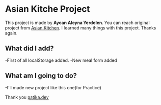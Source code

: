 
# Asian Kitche Project

 This project is made by **Aycan Aleyna Yerdelen**. You can reach original project from
 [Asian Kitchen](https://github.com/ayerdelen/AsianKitchen). I learned many things with this project. Thanks again.

## What did I add?

-First of all localStorage added.
-New meal form added

## What am I going to do?

-I'll made new project like this one(for Practice)

Thank you [patika.dev](https://app.patika.dev/courses/javascript/odev3)
